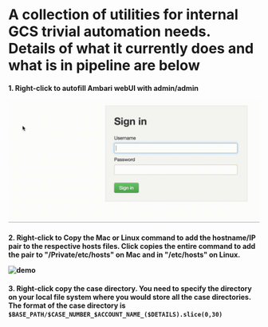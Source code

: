 # A collection of utilities for internal GCS trivial automation needs. Details of what it currently does and what is in pipeline are below

<h4>1. Right-click to autofill Ambari webUI with admin/admin


![demo](Screenshots/Ambari_Auto_fill.gif)


<h4>2. Right-click to Copy the Mac or Linux command to add the hostname/IP pair to the respective hosts files. Click copies the entire command to add the pair to "/Private/etc/hosts" on Mac and in "/etc/hosts" on Linux.


![demo](Screenshots/copy_hosts_ips.gif)


<h4>3. Right-click copy the case directory. You need to specify the directory on your local file system where you would store all the case directories. The format of the case directory is 
<code>$BASE_PATH/$CASE_NUMBER_$ACCOUNT_NAME_($DETAILS).slice(0,30)
